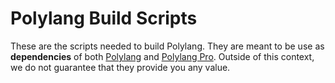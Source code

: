 # Polylang Build Scripts

These are the scripts needed to build Polylang. They are meant to be use as **dependencies** of both [Polylang](https://github.com/polylang/polylang) and [Polylang Pro](https://polylang.pro/products). Outside of this context, we do not guarantee that they provide you any value.